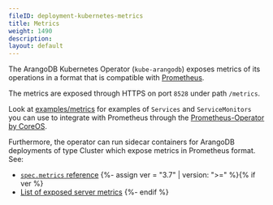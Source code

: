 ```yaml
---
fileID: deployment-kubernetes-metrics
title: Metrics
weight: 1490
description: 
layout: default
---
```

The ArangoDB Kubernetes Operator (`kube-arangodb`) exposes metrics of
its operations in a format that is compatible with [Prometheus](https://prometheus.io).

The metrics are exposed through HTTPS on port `8528` under path `/metrics`.

Look at [examples/metrics](https://github.com/arangodb/kube-arangodb/tree/master/examples/metrics)
for examples of `Services` and `ServiceMonitors` you can use to integrate
with Prometheus through the [Prometheus-Operator by CoreOS](https://github.com/coreos/prometheus-operator).

Furthermore, the operator can run sidecar containers for ArangoDB
deployments of type Cluster which expose metrics in Prometheus format. See:
- [`spec.metrics` reference](deployment-kubernetes-deployment-resource#specmetricsenabled-bool)
{%- assign ver = "3.7" | version: ">=" %}{% if ver %}
- [List of exposed server metrics](../../../http/administration-monitoring/administration-and-monitoring-metrics#list-of-exposed-metrics)
{%- endif %}
